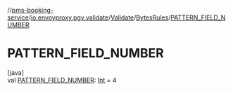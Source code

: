 //[pms-booking-service](../../../../index.md)/[io.envoyproxy.pgv.validate](../../index.md)/[Validate](../index.md)/[BytesRules](index.md)/[PATTERN_FIELD_NUMBER](-p-a-t-t-e-r-n_-f-i-e-l-d_-n-u-m-b-e-r.md)

# PATTERN_FIELD_NUMBER

[java]\
val [PATTERN_FIELD_NUMBER](-p-a-t-t-e-r-n_-f-i-e-l-d_-n-u-m-b-e-r.md): [Int](https://kotlinlang.org/api/core/kotlin-stdlib/kotlin/-int/index.html) = 4
